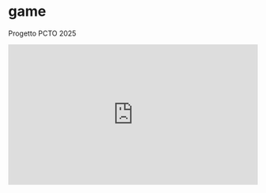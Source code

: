 # game
Progetto PCTO 2025

<div style="position:relative; width:100%; height:0px; padding-bottom:56.250%"><iframe allow="fullscreen" allowfullscreen height="100%" src="https://streamable.com/e/2pgfs5?" width="100%" style="border:none; width:100%; height:100%; position:absolute; left:0px; top:0px; overflow:hidden;"></iframe></div>
